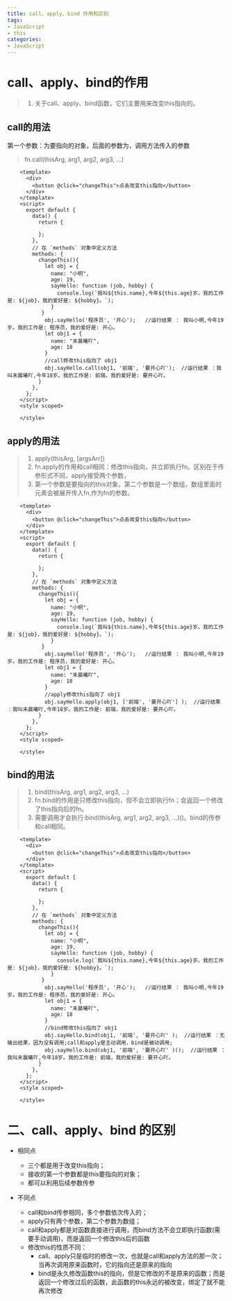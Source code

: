 ```yaml
---
title: call、apply、bind 作用和区别
tags: 
- JavaScript
- this
categories: 
- JavaScript
---
```


# call、apply、bind的作用
>1. 关于call、apply、bind函数，它们主要用来改变this指向的。

## call的用法
第一个参数：为要指向的对象，后面的参数为，调用方法传入的参数
>fn.call(thisArg, arg1, arg2, arg3, ...)
```vue
	<template>
	  <div>
	    <button @click="changeThis">点击改变this指向</button>
	  </div>
	</template>
	<script>
	  export default {
	    data() {
	      return {
	        
	      };
	    },
	    // 在 `methods` 对象中定义方法
	    methods: {
	      changeThis(){
	        let obj = {
	          name: "小明",
	          age: 19,
	          sayHello: function (job, hobby) {
	            console.log(`我叫${this.name},今年${this.age}岁。我的工作是: ${job}，我的爱好是: ${hobby}。`);
	          }
	       }
	        obj.sayHello('程序员', '开心');   //运行结果 ： 我叫小明,今年19岁。我的工作是: 程序员，我的爱好是: 开心。
	        let obj1 = {
	          name: "末晨曦吖",
	          age: 18
	        }
	        //call修改this指向了 obj1
	        obj.sayHello.call(obj1, '前端', '要开心吖');  //运行结果 ：我叫末晨曦吖,今年18岁。我的工作是: 前端，我的爱好是: 要开心吖。
	      }
	    },
	  };
	</script>
	<style scoped>
	
	</style>
```
<!--more-->
## apply的用法
> 1. apply(thisArg, [argsArr])
> 2. fn.apply的作用和call相同：修改this指向，并立即执行fn。区别在于传参形式不同，apply接受两个参数，
> 3. 第一个参数是要指向的this对象，第二个参数是一个数组，数组里面的元素会被展开传入fn,作为fn的参数。

```vue
	<template>
	  <div>
	    <button @click="changeThis">点击改变this指向</button>
	  </div>
	</template>
	<script>
	  export default {
	    data() {
	      return {
	        
	      };
	    },
	    // 在 `methods` 对象中定义方法
	    methods: {
	      changeThis(){
	        let obj = {
	          name: "小明",
	          age: 19,
	          sayHello: function (job, hobby) {
	            console.log(`我叫${this.name},今年${this.age}岁。我的工作是: ${job}，我的爱好是: ${hobby}。`);
	          }
	       }
	        obj.sayHello('程序员', '开心');   //运行结果 ： 我叫小明,今年19岁。我的工作是: 程序员，我的爱好是: 开心。
	        let obj1 = {
	          name: "末晨曦吖",
	          age: 18
	        }
	        //apply修改this指向了 obj1
	        obj.sayHello.apply(obj1, ['前端', '要开心吖'] );  //运行结果 ：我叫末晨曦吖,今年18岁。我的工作是: 前端，我的爱好是: 要开心吖。
	      }
	    },
	  };
	</script>
	<style scoped>
	
	</style>
```
## bind的用法
>1. bind(thisArg, arg1, arg2, arg3, ...)
>2. fn.bind的作用是只修改this指向，但不会立即执行fn；会返回一个修改了this指向后的fn。
>3. 需要调用才会执行:bind(thisArg, arg1, arg2, arg3, ...)()。bind的传参和call相同。

```vue
	<template>
	  <div>
	    <button @click="changeThis">点击改变this指向</button>
	  </div>
	</template>
	<script>
	  export default {
	    data() {
	      return {
	        
	      };
	    },
	    // 在 `methods` 对象中定义方法
	    methods: {
	      changeThis(){
	        let obj = {
	          name: "小明",
	          age: 19,
	          sayHello: function (job, hobby) {
	            console.log(`我叫${this.name},今年${this.age}岁。我的工作是: ${job}，我的爱好是: ${hobby}。`);
	          }
	       }
	        obj.sayHello('程序员', '开心');   //运行结果 ： 我叫小明,今年19岁。我的工作是: 程序员，我的爱好是: 开心。
	        let obj1 = {
	          name: "末晨曦吖",
	          age: 18
	        }
	        //bind修改this指向了 obj1
	        obj.sayHello.bind(obj1, '前端', '要开心吖' );  //运行结果 ：无输出结果，因为没有调用;call和apply是主动调用，bind是被动调用;
	        obj.sayHello.bind(obj1, '前端', '要开心吖' )();  //运行结果 ：我叫末晨曦吖,今年18岁。我的工作是: 前端，我的爱好是: 要开心吖。
	      }
	    },
	  };
	</script>
	<style scoped>
	
	</style>
```

# 二、call、apply、bind 的区别
- 相同点
  - 三个都是用于改变this指向；
  - 接收的第一个参数都是this要指向的对象；
  - 都可以利用后续参数传参

- 不同点
  - call和bind传参相同，多个参数依次传入的；
  - apply只有两个参数，第二个参数为数组；
  - call和apply都是对函数直接进行调用，而bind方法不会立即执行函数(需要手动调用)，而是返回一个修改this后的函数
  - 修改this的性质不同：
    - call、apply只是临时的修改一次，也就是call和apply方法的那一次；当再次调用原来函数时，它的指向还是原来的指向
    - bind是永久修改函数this的指向，但是它修改的不是原来的函数；而是返回一个修改过后的函数，此函数的this永远的被改变，绑定了就不能再次修改